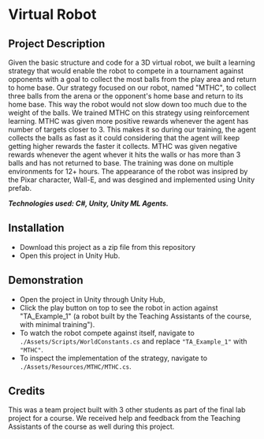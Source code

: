 # **Virtual Robot**

## **Project Description**

  Given the basic structure and code for a 3D virtual robot, we built a learning strategy that would enable the robot to compete in a tournament against opponents with a goal to collect the most balls from the play area and return to home base. Our strategy focused on our robot, named "MTHC", to collect three balls from the arena or the opponent's home base and return to its home base. This way the robot would not slow down too much due to the weight of the balls. We trained MTHC on this strategy using reinforcement learning. MTHC was given more positive rewards whenever the agent has number of targets closer to 3. This makes it so during our training, the agent collects the balls as fast as it could considering that the agent will keep getting higher rewards the faster it collects. MTHC was given negative rewards whenever the agent whever it hits the walls or has more than 3 balls and has not returned to base. The training was done on multiple environments for 12+ hours. The appearance of the robot was insipred by the Pixar character, Wall-E, and was desgined and implemented using Unity prefab.

  ***Technologies used: C#, Unity, Unity ML Agents.***

## **Installation**

- Download this project as a zip file from this repository
- Open this project in Unity Hub.

## **Demonstration**
- Open the project in Unity through Unity Hub,
- Click the play button on top to see the robot in action against "TA_Example_1" (a robot built by the Teaching Assistants of the course, with minimal training").
- To watch the robot compete against itself, navigate to ``./Assets/Scripts/WorldConstants.cs`` and replace ``"TA_Example_1"`` with ```"MTHC"```.
- To inspect the implementation of the strategy, navigate to ``./Assets/Resources/MTHC/MTHC.cs``.

## **Credits**

  This was a team project built with 3 other students as part of the final lab project for a course. We received help and feedback from the Teaching Assistants of the course as well during this project. 
